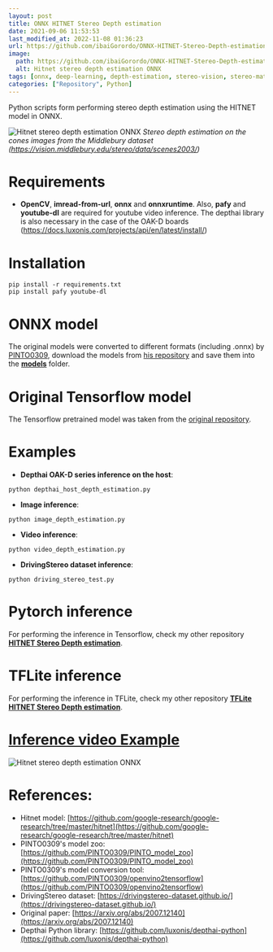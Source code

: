 ```yaml
---
layout: post
title: ONNX HITNET Stereo Depth estimation
date: 2021-09-06 11:53:53 
last_modified_at: 2022-11-08 01:36:23 
url: https://github.com/ibaiGorordo/ONNX-HITNET-Stereo-Depth-estimation
image:
  path: https://github.com/ibaiGorordo/ONNX-HITNET-Stereo-Depth-estimation/raw/main/doc/img/out.jpg
  alt: Hitnet stereo depth estimation ONNX
tags: [onnx, deep-learning, depth-estimation, stereo-vision, stereo-matching, stereo-depth-estimation, python, onnxruntime]
categories: ["Repository", Python]
---
```

Python scripts form performing stereo depth estimation using the HITNET model in ONNX.

![Hitnet stereo depth estimation ONNX](https://github.com/ibaiGorordo/ONNX-HITNET-Stereo-Depth-estimation/raw/main/doc/img/out.jpg)
*Stereo depth estimation on the cones images from the Middlebury dataset (https://vision.middlebury.edu/stereo/data/scenes2003/)*

# Requirements

 * **OpenCV**, **imread-from-url**, **onnx** and **onnxruntime**. Also, **pafy** and **youtube-dl** are required for youtube video inference. The depthai library is also necessary in the case of the OAK-D boards (https://docs.luxonis.com/projects/api/en/latest/install/)
 
# Installation
```
pip install -r requirements.txt
pip install pafy youtube-dl
```

# ONNX model
The original models were converted to different formats (including .onnx) by [PINTO0309](https://github.com/PINTO0309), download the models from [his repository](https://github.com/PINTO0309/PINTO_model_zoo/tree/main/142_HITNET) and save them into the **[models](https://github.com/ibaiGorordo/ONNX-HITNET-Stereo-Depth-estimation/tree/main/models)** folder. 

# Original Tensorflow model
The Tensorflow pretrained model was taken from the [original repository](https://github.com/google-research/google-research/tree/master/hitnet).
 
# Examples

 * **Depthai OAK-D series inference on the host**:
 
 ```
 python depthai_host_depth_estimation.py
 ```

 * **Image inference**:
 
 ```
 python image_depth_estimation.py 
 ```
 
  * **Video inference**:
 
 ```
 python video_depth_estimation.py
 ```
 
 * **DrivingStereo dataset inference**:
 
 ```
 python driving_stereo_test.py
 ```
  

# Pytorch inference
For performing the inference in Tensorflow, check my other repository **[HITNET Stereo Depth estimation](https://github.com/ibaiGorordo/HITNET-Stereo-Depth-estimation)**.

# TFLite inference
For performing the inference in TFLite, check my other repository **[TFLite HITNET Stereo Depth estimation](https://github.com/ibaiGorordo/TFLite-HITNET-Stereo-depth-estimation)**.

# [Inference video Example](https://youtu.be/BRQ_oaCRj3M) 
 ![Hitnet stereo depth estimation ONNX](https://github.com/ibaiGorordo/ONNX-HITNET-Stereo-Depth-estimation/raw/main/doc/img/onnxHitnetDepthEstimation.gif)

# References:
* Hitnet model: [https://github.com/google-research/google-research/tree/master/hitnet](https://github.com/google-research/google-research/tree/master/hitnet)
* PINTO0309's model zoo: [https://github.com/PINTO0309/PINTO_model_zoo](https://github.com/PINTO0309/PINTO_model_zoo)
* PINTO0309's model conversion tool: [https://github.com/PINTO0309/openvino2tensorflow](https://github.com/PINTO0309/openvino2tensorflow)
* DrivingStereo dataset: [https://drivingstereo-dataset.github.io/](https://drivingstereo-dataset.github.io/)
* Original paper: [https://arxiv.org/abs/2007.12140](https://arxiv.org/abs/2007.12140)
* Depthai Python library: [https://github.com/luxonis/depthai-python](https://github.com/luxonis/depthai-python)
 

